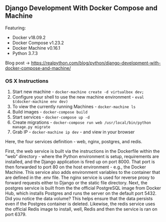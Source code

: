 ## Django Development With Docker Compose and Machine

Featuring:

- Docker v18.09.2
- Docker Compose v1.23.2
- Docker Machine v0.16.1
- Python 3.7.3

Blog post -> https://realpython.com/blog/python/django-development-with-docker-compose-and-machine/

### OS X Instructions

1. Start new machine - `docker-machine create -d virtualbox dev;`
1. Configure your shell to use the new machine environment - `eval $(docker-machine env dev)`
1. To view the currently running Machines - `docker-machine ls`
1. Build images - `docker-compose build`
1. Start services - `docker-compose up -d`
1. Create migrations - `docker-compose run web /usr/local/bin/python manage.py migrate`
1. Grab IP - `docker-machine ip dev` - and view in your browser


Here, the four services definition - web, nginx, postgres, and redis.

First, the web service is built via the instructions in the Dockerfile within the “web” directory - where the Python environment is setup, requirements are installed, and the Django application is fired up on port 8000. That port is then forwarded to port 80 on the host environment - e.g., the Docker Machine. This service also adds environment variables to the container that are defined in the .env file.
The nginx service is used for reverse proxy to forward requests either to Django or the static file directory.
Next, the postgres service is built from the the official PostgreSQL image from Docker Hub, which installs Postgres and runs the server on the default port 5432. Did you notice the data volume? This helps ensure that the data persists even if the Postgres container is deleted.
Likewise, the redis service uses the official Redis image to install, well, Redis and then the service is ran on port 6379.
